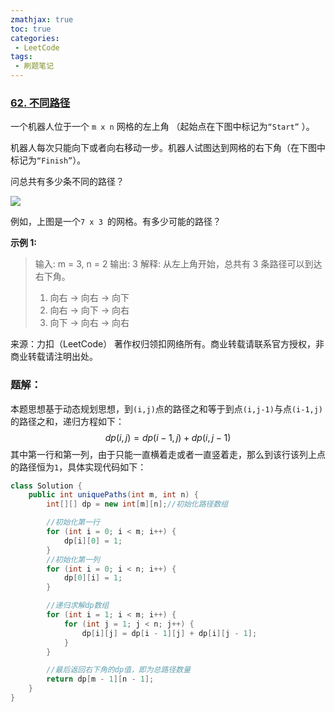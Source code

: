 ```yaml
---
zmathjax: true
toc: true
categories:
 - LeetCode
tags:
 - 刷题笔记
---
```


### [62. 不同路径](https://leetcode-cn.com/problems/unique-paths/)

一个机器人位于一个 `m x n` 网格的左上角 （起始点在下图中标记为`“Start”` ）。

机器人每次只能向下或者向右移动一步。机器人试图达到网格的右下角（在下图中标记为`“Finish”`）。

问总共有多少条不同的路径？

<!--more-->

![](https://assets.leetcode-cn.com/aliyun-lc-upload/uploads/2018/10/22/robot_maze.png)

例如，上图是一个`7 x 3 `的网格。有多少可能的路径？

**示例 1:**

> 输入: m = 3, n = 2
> 输出: 3
> 解释:
> 从左上角开始，总共有 3 条路径可以到达右下角。
> 1. 向右 -> 向右 -> 向下
> 2. 向右 -> 向下 -> 向右
> 3. 向下 -> 向右 -> 向右
>

来源：力扣（LeetCode）
著作权归领扣网络所有。商业转载请联系官方授权，非商业转载请注明出处。

### 题解：

本题思想基于动态规划思想，到`(i,j)`点的路径之和等于到点`(i,j-1)`与点`(i-1,j)`的路径之和，递归方程如下：
$$
dp(i,j)= dp(i-1,j)+dp(i,j-1)
$$
其中第一行和第一列，由于只能一直横着走或者一直竖着走，那么到该行该列上点的路径恒为`1`，具体实现代码如下：

```java
class Solution {
    public int uniquePaths(int m, int n) {
        int[][] dp = new int[m][n];//初始化路径数组

        //初始化第一行
        for (int i = 0; i < m; i++) {
            dp[i][0] = 1;
        }
        //初始化第一列
        for (int i = 0; i < n; i++) {
            dp[0][i] = 1;
        }

        //递归求解dp数组
        for (int i = 1; i < m; i++) {
            for (int j = 1; j < n; j++) {
                dp[i][j] = dp[i - 1][j] + dp[i][j - 1];
            }
        }

        //最后返回右下角的dp值，即为总路径数量
        return dp[m - 1][n - 1];
    }
}
```

